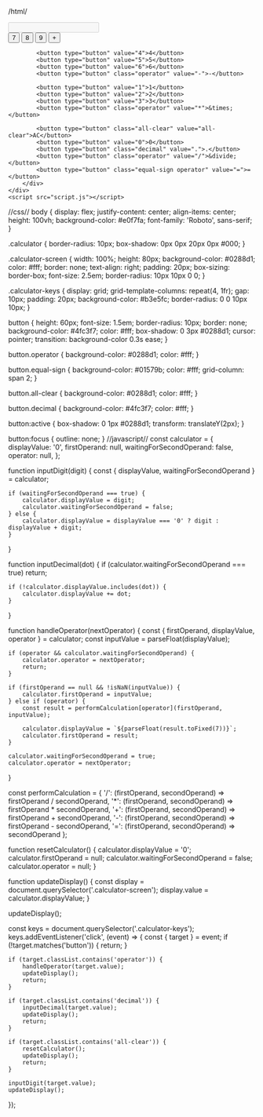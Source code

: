 /html/
<!DOCTYPE html>
<html lang="en">
<head>
    <meta charset="UTF-8">
    <meta name="viewport" content="width=device-width, initial-scale=1.0">
    <title>Calculator</title>
    <link rel="stylesheet" href="styles.css">
</head>
<body>
    <div class="calculator">
        <input type="text" class="calculator-screen" disabled />
        <div class="calculator-keys">
            <button type="button" value="7">7</button>
            <button type="button" value="8">8</button>
            <button type="button" value="9">9</button>
            <button type="button" class="operator" value="+">+</button>

            <button type="button" value="4">4</button>
            <button type="button" value="5">5</button>
            <button type="button" value="6">6</button>
            <button type="button" class="operator" value="-">-</button>

            <button type="button" value="1">1</button>
            <button type="button" value="2">2</button>
            <button type="button" value="3">3</button>
            <button type="button" class="operator" value="*">&times;</button>

            <button type="button" class="all-clear" value="all-clear">AC</button>
            <button type="button" value="0">0</button>
            <button type="button" class="decimal" value=".">.</button>
            <button type="button" class="operator" value="/">&divide;</button>
            <button type="button" class="equal-sign operator" value="=">=</button>
        </div>
    </div>
    <script src="script.js"></script>
</body>
</html>
//css//
body {
    display: flex;
    justify-content: center;
    align-items: center;
    height: 100vh;
    background-color: #e0f7fa;
    font-family: 'Roboto', sans-serif;
}

.calculator {
    border-radius: 10px;
    box-shadow: 0px 0px 20px 0px #000;
}

.calculator-screen {
    width: 100%;
    height: 80px;
    background-color: #0288d1;
    color: #fff;
    border: none;
    text-align: right;
    padding: 20px;
    box-sizing: border-box;
    font-size: 2.5em;
    border-radius: 10px 10px 0 0;
}

.calculator-keys {
    display: grid;
    grid-template-columns: repeat(4, 1fr);
    gap: 10px;
    padding: 20px;
    background-color: #b3e5fc;
    border-radius: 0 0 10px 10px;
}

button {
    height: 60px;
    font-size: 1.5em;
    border-radius: 10px;
    border: none;
    background-color: #4fc3f7;
    color: #fff;
    box-shadow: 0 3px #0288d1;
    cursor: pointer;
    transition: background-color 0.3s ease;
}

button.operator {
    background-color: #0288d1;
    color: #fff;
}

button.equal-sign {
    background-color: #01579b;
    color: #fff;
    grid-column: span 2;
}

button.all-clear {
    background-color: #0288d1;
    color: #fff;
}

button.decimal {
    background-color: #4fc3f7;
    color: #fff;
}

button:active {
    box-shadow: 0 1px #0288d1;
    transform: translateY(2px);
}

button:focus {
    outline: none;
}
//javascript//
const calculator = {
    displayValue: '0',
    firstOperand: null,
    waitingForSecondOperand: false,
    operator: null,
};

function inputDigit(digit) {
    const { displayValue, waitingForSecondOperand } = calculator;

    if (waitingForSecondOperand === true) {
        calculator.displayValue = digit;
        calculator.waitingForSecondOperand = false;
    } else {
        calculator.displayValue = displayValue === '0' ? digit : displayValue + digit;
    }
}

function inputDecimal(dot) {
    if (calculator.waitingForSecondOperand === true) return;

    if (!calculator.displayValue.includes(dot)) {
        calculator.displayValue += dot;
    }
}

function handleOperator(nextOperator) {
    const { firstOperand, displayValue, operator } = calculator;
    const inputValue = parseFloat(displayValue);

    if (operator && calculator.waitingForSecondOperand) {
        calculator.operator = nextOperator;
        return;
    }

    if (firstOperand == null && !isNaN(inputValue)) {
        calculator.firstOperand = inputValue;
    } else if (operator) {
        const result = performCalculation[operator](firstOperand, inputValue);

        calculator.displayValue = `${parseFloat(result.toFixed(7))}`;
        calculator.firstOperand = result;
    }

    calculator.waitingForSecondOperand = true;
    calculator.operator = nextOperator;
}

const performCalculation = {
    '/': (firstOperand, secondOperand) => firstOperand / secondOperand,
    '*': (firstOperand, secondOperand) => firstOperand * secondOperand,
    '+': (firstOperand, secondOperand) => firstOperand + secondOperand,
    '-': (firstOperand, secondOperand) => firstOperand - secondOperand,
    '=': (firstOperand, secondOperand) => secondOperand
};

function resetCalculator() {
    calculator.displayValue = '0';
    calculator.firstOperand = null;
    calculator.waitingForSecondOperand = false;
    calculator.operator = null;
}

function updateDisplay() {
    const display = document.querySelector('.calculator-screen');
    display.value = calculator.displayValue;
}

updateDisplay();

const keys = document.querySelector('.calculator-keys');
keys.addEventListener('click', (event) => {
    const { target } = event;
    if (!target.matches('button')) {
        return;
    }

    if (target.classList.contains('operator')) {
        handleOperator(target.value);
        updateDisplay();
        return;
    }

    if (target.classList.contains('decimal')) {
        inputDecimal(target.value);
        updateDisplay();
        return;
    }

    if (target.classList.contains('all-clear')) {
        resetCalculator();
        updateDisplay();
        return;
    }

    inputDigit(target.value);
    updateDisplay();
});
